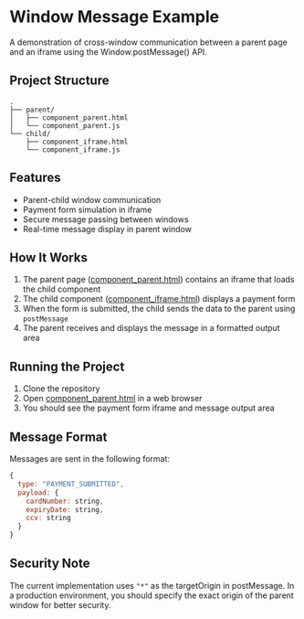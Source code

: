 # Window Message Example

A demonstration of cross-window communication between a parent page and an iframe using the Window.postMessage() API.

## Project Structure

```
.
├── parent/
│   ├── component_parent.html
│   └── component_parent.js
└── child/
    ├── component_iframe.html
    └── component_iframe.js
```

## Features

- Parent-child window communication
- Payment form simulation in iframe
- Secure message passing between windows
- Real-time message display in parent window

## How It Works

1. The parent page ([component_parent.html](parent/component_parent.html)) contains an iframe that loads the child component
2. The child component ([component_iframe.html](child/component_iframe.html)) displays a payment form
3. When the form is submitted, the child sends the data to the parent using `postMessage`
4. The parent receives and displays the message in a formatted output area

## Running the Project

1. Clone the repository
2. Open [component_parent.html](parent/component_parent.html) in a web browser
3. You should see the payment form iframe and message output area

## Message Format

Messages are sent in the following format:

```javascript
{
  type: "PAYMENT_SUBMITTED",
  payload: {
    cardNumber: string,
    expiryDate: string,
    ccv: string
  }
}
```

## Security Note

The current implementation uses `"*"` as the targetOrigin in postMessage. In a production environment, you should specify the exact origin of the parent window for better security.